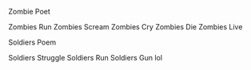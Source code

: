 Zombie Poet

Zombies Run
Zombies Scream
Zombies Cry
Zombies Die
Zombies Live

Soldiers Poem

Soldiers Struggle
Soldiers Run
Soldiers Gun
lol
